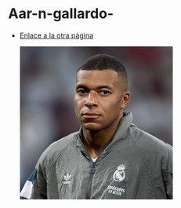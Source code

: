 # Aar-n-gallardo-

* [Enlace a la otra página](otro.md)

  ![Descripción de la imagen](assets/mbappe.jpeg)
